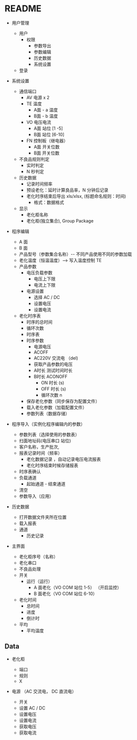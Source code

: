 # README

- 用户管理
  - 用户
    - 权限
      - 参数导出
      - 参数编辑
      - 历史数据
      - 系统设置
  - 登录
- 系统设置
  - 通信端口
    - AV 电源 x 2 
    - TE 温度
      - A面 - a 温度
      - B面 - b 温度
    - VO 电压电流 
      - A面 站位 [1 -5]
      - B面 站位 [6-10]
    - FN 控制板（继电器）
      - A面 开关位数
      - B面 开关位数
  - 不良品规则判定
    - 实时判定
    - N 秒判定
  - 历史数据
    - 记录时间频率
    - 预设老化：延时计算良品率，N 分钟后记录
    - 老化时序结束后导出 xls/xlsx, (标题命名规则：时间) 
      - 格式：数据格式 <!-- TODO: 定义表头 -->
  - 显示
    - 老化柜名称
    - 老化柜(独立集合), Group Package 
- 程序编辑
  - A 面 
  - B 面
  - 产品型号（参数集合名称）-- 不同产品使用不同的参数加载
  - 老化温度（恒温温度）--> 写入温度控制 TE
  - 产品参数 
    - 电压负载参数
      - 电压上下限
      - 电流上下限
    - 电源设置
      - 选择 AC / DC
      - 设置电压
      - 设置电流
  - 老化时序表
    - 时序的总时间
    - 循环次数
    - 时序表
    - 时序参数
      -  电源电压 
        - ACOFF
        - AC220V 交流电 （del)
        - 获取产品参数的电压    
      - A时长 测试时间时长 
      - B时长 ACONOFF
        - ON 时长 (s)
        - OFF 时长 (s)
        - 循环次数 n 
    - 保存老化参数（同步保存为配置文件）
    - 载入老化参数（加载配置文件）
    - 参数列表（数据存储）
- 程序导入（实例化程序编辑内的参数）
  - 参数列表（选择使用的参数表）
  - 扫面地址码(电压串口 站位)
  - 客户名称，生产批次,
  - 报表记录时间（频率）
    - 老化数据记录 ，自动记录电压电流报表
    - 老化时序结束时候存储报表
  - 时序表确认
  - 负载通道
    - 起始通道 - 结束通道
  - 清空
  - 参数导入（应用） 
- 历史数据
  - 打开数据文件夹所在位置
  - 载入报表
  - 通道
    - 历史记录

- 主界面
  - 老化柜序号（名称）
  - 老化串口
  - 不良品处理
  - 开关
    - 运行（运行）
      - A 面老化（VO COM 站位 1-5） （开启监控）
      - B 面老化（VO COM 站位 6-10）
  - 老化时间
    - 总时间
    - 进度
    - 倒计时
  - 平均
    - 平均温度
 
## Data

- 老化柜
  - 端口
  - 规则
  - X

- 电源 （AC 交流电， DC 直流电）
  - 开关
  - 设置 AC / DC
  - 设置电压
  - 设置电流
  - 获取电压
  - 获取电流

<!-- magick icon.png -define icon:auto-resize=256,128,64,48,32,16 icon.ico -->
